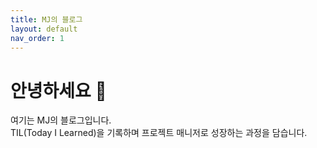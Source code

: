 ```yaml
---
title: MJ의 블로그
layout: default
nav_order: 1
---
```


# 안녕하세요 👋

여기는 MJ의 블로그입니다.  
TIL(Today I Learned)을 기록하며 프로젝트 매니저로 성장하는 과정을 담습니다.
